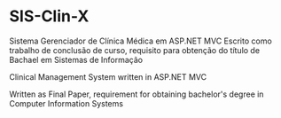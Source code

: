 # SIS-Clin-X
Sistema Gerenciador de Clínica Médica em ASP.NET MVC 
Escrito como trabalho de conclusão de curso, requisito para obtenção do título de Bachael em Sistemas de Informação



Clinical Management System written in ASP.NET MVC

Written as Final Paper, requirement for obtaining bachelor's degree in Computer Information Systems
